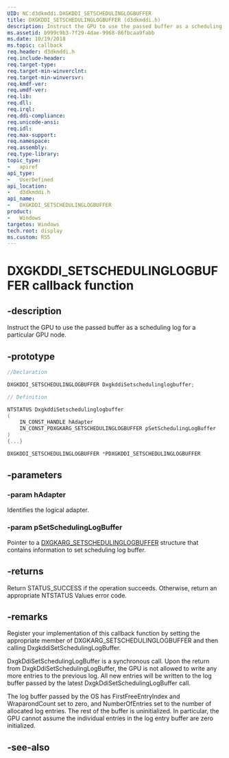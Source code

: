 ```yaml
---
UID: NC:d3dkmddi.DXGKDDI_SETSCHEDULINGLOGBUFFER
title: DXGKDDI_SETSCHEDULINGLOGBUFFER (d3dkmddi.h)
description: Instruct the GPU to use the passed buffer as a scheduling log for a particular GPU node.
ms.assetid: b999c9b3-7f29-4dae-9968-86fbcaa9fabb
ms.date: 10/19/2018
ms.topic: callback
req.header: d3dkmddi.h
req.include-header:
req.target-type:
req.target-min-winverclnt:
req.target-min-winversvr:
req.kmdf-ver:
req.umdf-ver:
req.lib:
req.dll:
req.irql:
req.ddi-compliance:
req.unicode-ansi:
req.idl:
req.max-support:
req.namespace:
req.assembly:
req.type-library:
topic_type:
-	apiref
api_type:
-	UserDefined
api_location:
-	d3dkmddi.h
api_name:
-	DXGKDDI_SETSCHEDULINGLOGBUFFER
product:
-	Windows
targetos: Windows
tech.root: display
ms.custom: RS5
---
```


# DXGKDDI_SETSCHEDULINGLOGBUFFER callback function

## -description

Instruct the GPU to use the passed buffer as a scheduling log for a particular GPU node.

## -prototype

```cpp
//Declaration

DXGKDDI_SETSCHEDULINGLOGBUFFER DxgkddiSetschedulinglogbuffer;

// Definition

NTSTATUS DxgkddiSetschedulinglogbuffer
(
	IN_CONST_HANDLE hAdapter
	IN_CONST_PDXGKARG_SETSCHEDULINGLOGBUFFER pSetSchedulingLogBuffer
)
{...}

DXGKDDI_SETSCHEDULINGLOGBUFFER *PDXGKDDI_SETSCHEDULINGLOGBUFFER


```

## -parameters

### -param hAdapter

Identifies the logical adapter.

### -param pSetSchedulingLogBuffer

Pointer to a [DXGKARG_SETSCHEDULINGLOGBUFFER](ns-d3dkmddi-_dxgkarg_setschedulinglogbuffer.md) structure that contains information to set scheduling log buffer.


## -returns

Return STATUS_SUCCESS if the operation succeeds. Otherwise, return an appropriate NTSTATUS Values error code.

## -remarks

Register your implementation of this callback function by setting the appropriate member of DXGKARG_SETSCHEDULINGLOGBUFFER and then calling DxgkddiSetSchedulingLogBuffer.

DxgkDdiSetSchedulingLogBuffer is a synchronous call. Upon the return from DxgkDdiSetSchedulingLogBuffer, the GPU is not allowed to write any more entries to the previous log. All new entries will be written to the log buffer passed by the latest DxgkDdiSetSchedulingLogBuffer call.

The log buffer passed by the OS has FirstFreeEntryIndex and WraparondCount set to zero, and NumberOfEntries set to the number of allocated log entries. The rest of the buffer is uninitialized. In particular, the GPU cannot assume the individual entries in the log entry buffer are zero initialized.

## -see-also
